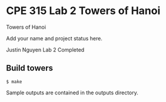 # CPE 315 Lab 2 Towers of Hanoi
Towers of Hanoi

Add your name and project status here.

Justin Nguyen
Lab 2 Completed

## Build towers
`$ make`

Sample outputs are contained in the outputs directory.
